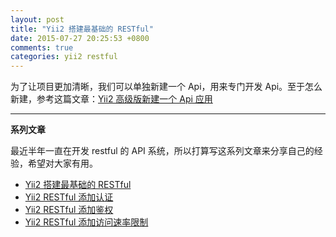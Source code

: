 ```yaml
---
layout: post
title: "Yii2 搭建最基础的 RESTful"
date: 2015-07-27 20:25:53 +0800
comments: true
categories: yii2 restful
---
```


为了让项目更加清晰，我们可以单独新建一个 Api，用来专门开发 Api。至于怎么新建，参考这篇文章：[Yii2 高级版新建一个 Api 应用](http://blog.forecho.com/blog/yii2-create-api.html)




--------------------
**系列文章**

最近半年一直在开发 restful 的 API 系统，所以打算写这系列文章来分享自己的经验，希望对大家有用。

- [Yii2 搭建最基础的 RESTful](http://blog.forecho.com/blog/yii2-base-restful.html)
- [Yii2 RESTful 添加认证]()
- [Yii2 RESTful 添加鉴权]()
- [Yii2 RESTful 添加访问速率限制]()